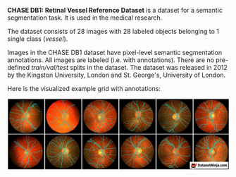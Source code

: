 **CHASE DB1: Retinal Vessel Reference Dataset** is a dataset for a semantic segmentation task. It is used in the medical research. 

The dataset consists of 28 images with 28 labeled objects belonging to 1 single class (*vessel*).

Images in the CHASE DB1 dataset have pixel-level semantic segmentation annotations. All images are labeled (i.e. with annotations). There are no pre-defined <i>train/val/test</i> splits in the dataset. The dataset was released in 2012 by the Kingston University, London and St. George's, University of London.

Here is the visualized example grid with annotations:

<img src="https://github.com/dataset-ninja/chase-db1/raw/main/visualizations/horizontal_grid.png">
